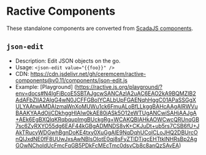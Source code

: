 # Ractive Components 

These standalone components are converted from [ScadaJS components](https://github.com/aktos-io/scada.js/blob/master/components).

## `json-edit`

* Description: Edit JSON objects on the go.
* Usage: `<json-edit value="{{foo}}" />` 
* CDN: https://cdn.jsdelivr.net/gh/ceremcem/ractive-components@v0.11/components/json-edit.js
* Example: [Playground]
(https://ractive.js.org/playground/?env=docs#N4IgFiBcoE5SBTAJgcwSANCAzlA2uAC6EAO2kA9BQMZIB2AdAFbZIIA2AlgG4wN0JCFFGBoIYCALbUpFGAENqhHggC01APaSSGgXULYAAtwAMDAIzmaWnXoMUWu1ck6FmuALoBfLLkggBAHcAAgAlRWVuBAAKYAAdOjjCDkhggHIAIw0kAE80jASk5O12eWTUgANCwiSAHjAAJgA+AEk6EgBXQlqKRqbqupImgBUckgRg+WCAKQBlAHkAOWCwcQRUnqGB7sc6ZyRXYO55dg6EAF44kGBgADMNDS8vK+CKJuDt+ub5rs7CSB6fU+JAkTRucyWDGwhBgnDoKE4txy0XuGgAlE9NqDqhUColCLoJHQ2DBUrcOnQlJxdNE0fF8UUwJxsAwNBlsOIotE0qj8sFyZTlDTjqcEHTtklNHRsBp2AgGOwNCholdUcFmcFqGB5PDkFcMEcTmc0dsvCb8c8anQzSAvEA)


